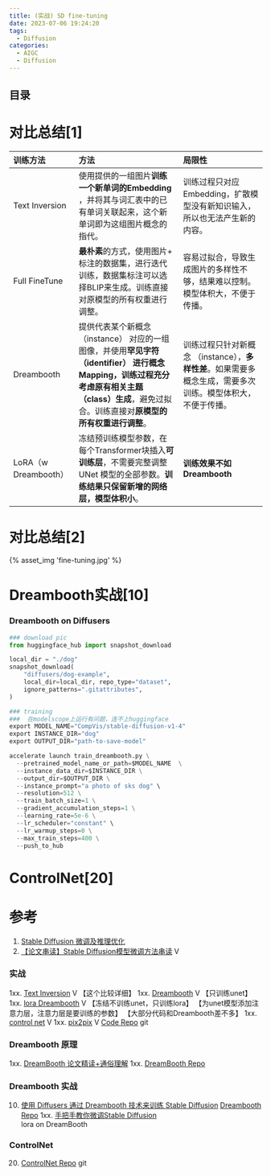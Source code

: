 ```yaml
---
title: (实战) SD fine-tuning
date: 2023-07-06 19:24:20
tags:
  - Diffusion
categories: 
  - AIGC
  - Diffusion 
---
```


<p></p>
<!-- more -->

## 目录
<!-- toc -->

# 对比总结[1]

| 训练方法             | 方法                                                         | 局限性                                                       |
| :------------------- | :----------------------------------------------------------- | :----------------------------------------------------------- |
| Text Inversion       | 使用提供的一组图片**训练一个新单词的Embedding** ，并将其与词汇表中的已有单词关联起来，这个新单词即为这组图片概念的指代。 | 训练过程只对应 Embedding，扩散模型没有新知识输入，所以也无法产生新的内容。 |
| Full FineTune        | **最朴素**的方式，使用图片+ 标注的数据集，进行迭代训练，数据集标注可以选择BLIP来生成。训练直接对原模型的所有权重进行调整。 | 容易过拟合，导致生成图片的多样性不够，结果难以控制。模型体积大，不便于传播。 |
| Dreambooth           | 提供代表某个新概念（instance） 对应的一组图像，并使用**罕见字符（identifier） **进行概念Mapping，训练过程充分考虑**原有相关主题（class）生成**，避免过拟合。训练直接对**原模型的所有权重进行调整**。 | 训练过程只针对新概念 （instance），**多样性差**。如果需要多概念生成，需要多次训练。模型体积大，不便于传播。 |
| LoRA（w Dreambooth） | 冻结预训练模型参数，在每个Transformer块插入**可训练层**，不需要完整调整 UNet 模型的全部参数。**训练结果只保留新增的网络层，模型体积小**。 | **训练效果不如Dreambooth**                                   |


# 对比总结[2]
{% asset_img  'fine-tuning.jpg' %}

# Dreambooth实战[10]
### Dreambooth on  Diffusers
``` python
### download pic
from huggingface_hub import snapshot_download

local_dir = "./dog"
snapshot_download(
    "diffusers/dog-example",
    local_dir=local_dir, repo_type="dataset",
    ignore_patterns=".gitattributes",
)

### training 
###  在modelscope上运行有问题，连不上huggingface
export MODEL_NAME="CompVis/stable-diffusion-v1-4"
export INSTANCE_DIR="dog"
export OUTPUT_DIR="path-to-save-model"

accelerate launch train_dreambooth.py \
  --pretrained_model_name_or_path=$MODEL_NAME  \
  --instance_data_dir=$INSTANCE_DIR \
  --output_dir=$OUTPUT_DIR \
  --instance_prompt="a photo of sks dog" \
  --resolution=512 \
  --train_batch_size=1 \
  --gradient_accumulation_steps=1 \
  --learning_rate=5e-6 \
  --lr_scheduler="constant" \
  --lr_warmup_steps=0 \
  --max_train_steps=400 \
  --push_to_hub

```

# ControlNet[20]

# 参考
1. [Stable Diffusion 微调及推理优化](https://cloud.tencent.com/developer/article/2302436)
2. [【论文串读】Stable Diffusion模型微调方法串读](https://www.bilibili.com/video/BV19h4y1475y/) V

### 实战
1xx. [Text Inversion](https://www.bilibili.com/video/BV1184y1g7pG/?p=4) V
   【这个比较详细】
1xx. [Dreambooth](https://www.bilibili.com/video/BV1184y1g7pG?p=5) V
   【只训练unet】
1xx. [lora Dreambooth](https://www.bilibili.com/video/BV1184y1g7pG?p=7) V
   【冻结不训练unet，只训练lora】
   【为unet模型添加注意力层，注意力层是要训练的参数】
   【大部分代码和Dreambooth差不多】
1xx. [control net](https://www.bilibili.com/video/BV1Go4y1M7cK?p=2) V
1xx. [pix2pix](https://www.bilibili.com/video/BV1Go4y1M7cK?p=3) V
[Code Repo](https://github.com/www6v/Diffusion_Training_Examples) git


### Dreambooth 原理
1xx. [DreamBooth 论文精读+通俗理解](https://blog.csdn.net/qq_45670134/article/details/133498728)
1xx. [DreamBooth Repo](https://dreambooth.github.io/)

### Dreambooth 实战
10. [使用 Diffusers 通过 Dreambooth 技术来训练 Stable Diffusion](https://huggingface.co/blog/zh/dreambooth)
    [Dreambooth Repo](https://github.com/huggingface/diffusers/tree/main/examples/dreambooth)
      1xx. [手把手教你微调Stable Diffusion](https://juejin.cn/post/7282693176199987215)  
      lora on DreamBooth


### ControlNet  
20. [ControlNet Repo](https://github.com/lllyasviel/ControlNet) git













